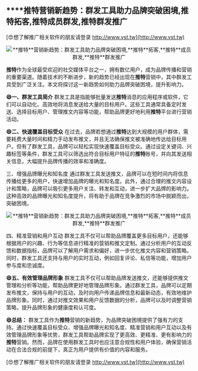 ## ****推特**营销新趋势：群发工具助力品牌突破困境,**推特**拓客,**推特**成员群发,**推特**群发推广**

[😍想了解推广相关软件的朋友请登录 http://www.vst.tw](http://www.vst.tw)

 <center><img src="https://vst.tw/MP4/tuiguang/png/6.png" alt="**推特**营销新趋势：群发工具助力品牌突破困境,**推特**拓客,**推特**成员群发,**推特**群发推广"></center>

**推特**作为全球最受欢迎的社交媒体平台之一，拥有数亿用户，成为品牌传播和营销的重要渠道。随着技术的不断进步，新的趋势已经出现在**推特**营销中，其中群发工具受到广泛关注。本文将探讨这一新趋势如何助力品牌突破困境，提升影响力。

**😄一、群发工具简介**
群发工具是指能够批量发送**推特**消息的应用程序或软件，它们可以自动化、高效地将消息发送给大量的目标用户。这些工具通常具备定时发送、选择目标用户、管理推文内容等功能，帮助品牌更好地利用**推特**平台进行营销活动。

**😄二、快速覆盖目标受众**
在过去，品牌若想通过**推特**达到大规模的用户群体，需要耗费大量时间和精力手动发布推文，并且无法确保推文被准确地传达给目标用户。但有了群发工具，品牌可以轻松实现快速覆盖目标受众。通过设定关键词、兴趣标签等条件，群发工具可以筛选出符合目标用户特征的**推特**账号，并向其发送相关信息，大幅提升品牌传播的效率和准确度。

三、增强品牌曝光和知名度
通过群发工具发送推文，品牌可以在短时间内将信息传播给更多的用户，快速增加品牌的曝光和知名度。此外，通过合理的推文内容设计和策略，品牌可以吸引更多用户关注、转发和互动，进一步扩大品牌的影响力。这种高效的品牌曝光和知名度提升，将有助于品牌在竞争激烈的市场中脱颖而出，突破困境。

 <center><img src="https://vst.tw/MP4/tuiguang/png/0.png" alt="**推特**营销新趋势：群发工具助力品牌突破困境,**推特**拓客,**推特**成员群发,**推特**群发推广"></center>

四、精准营销和用户互动
群发工具不仅可以帮助品牌覆盖更多目标用户，还能够根据用户的兴趣、行为等信息进行精准的营销和推文定制。通过分析用户的互动反馈和数据指标，品牌可以了解用户需求和偏好，进一步优化推文内容和营销策略。同时，群发工具还支持与用户的实时互动，例如回复评论、私信等功能，增加用户参与度和忠诚度。

**😄五、有效管理品牌形象**
群发工具不仅可以帮助品牌发送推文，还能够提供推文管理和分析等功能，帮助品牌更好地管理品牌形象。通过群发工具，品牌可以定期发布推文，保持与用户的互动，及时向用户传递品牌信息和最新动态，有效地维护品牌形象。同时，通过对推文效果和用户反馈数据的分析，品牌可以及时调整营销策略，提升品牌形象的健康度和认可度。

**😄总结：**
群发工具作为**推特**营销的新趋势，为品牌突破困境提供了强有力的支持。通过快速覆盖目标受众、增强品牌曝光和知名度、精准营销和用户互动以及有效管理品牌形象等优势，群发工具帮助品牌实现了更高效、更精准、更有影响力的**推特**营销。然而，品牌在使用群发工具时也应注意合规性和用户体验，确保营销活动在合法合规的前提下，真正为用户提供有价值的内容和服务。

[😍想了解推广相关软件的朋友请登录 http://www.vst.tw](http://www.vst.tw)



